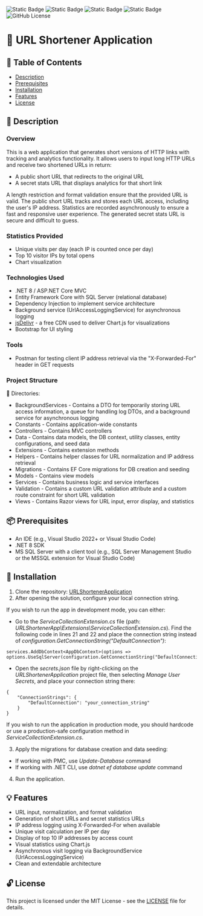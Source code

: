 ﻿<img alt="Static Badge" src="https://img.shields.io/badge/C%23-%23512BD4?style=plastic&logo=dotnet"> <img alt="Static Badge" src="https://img.shields.io/badge/ASP.NET_Core_MVC-%23512BD4?style=plastic"> <img alt="Static Badge" src="https://img.shields.io/badge/EF_Core-%23512BD4?style=plastic"> <img alt="Static Badge" src="https://img.shields.io/badge/SQL_Server-%23ef901c?style=plastic">
<img alt="GitHub License" src="https://img.shields.io/github/license/mashape/apistatus?style=plastic">

# 🔗 URL Shortener Application

## 📃 Table of Contents
- [Description](#-description)
- [Prerequisites](#-prerequisites)
- [Installation](#-installation)
- [Features](#-features)
- [License](#-license)

## 📖 Description
### Overview
This is a web application that generates short versions of HTTP links with tracking and analytics functionality. It allows users to input long HTTP URLs and receive two shortened URLs in return:

- A public short URL that redirects to the original URL
- A secret stats URL that displays analytics for that short link

A length restriction and format validation ensure that the provided URL is valid. The public short URL tracks and stores each URL access, including the user's IP address. Statistics are recorded asynchronously to ensure a fast and responsive user experience. The generated secret stats URL is secure and difficult to guess.

### Statistics Provided
- Unique visits per day (each IP is counted once per day)
- Top 10 visitor IPs by total opens
- Chart visualization

### Technologies Used
- .NET 8 / ASP.NET Core MVC
- Entity Framework Core with SQL Server (relational database)
- Dependency Injection to implement service architecture
- Background service (UrlAccessLoggingService) for asynchronous logging 
- [jsDelivr](https://www.jsdelivr.com/) - a free CDN used to deliver Chart.js for visualizations
- Bootstrap for UI styling

### Tools
- Postman for testing client IP address retrieval via the "X-Forwarded-For" header in GET requests

### Project Structure
📁 Directories:
- BackgroundServices - Contains a DTO for temporarily storing URL access information, a queue for handling log DTOs, and a background service for asynchronous logging
- Constants - Contains application-wide constants
- Controllers - Contains MVC controllers
- Data - Contains data models, the DB context, utility classes,  entity configurations, and seed data
- Extensions - Contains extension methods
- Helpers - Contains helper classes for URL normalization and IP address retrieval
- Migrations - Contains EF Core migrations for DB creation and seeding
- Models - Contains view models
- Services - Contains business logic and service interfaces
- Validation - Contains a custom URL validation attribute and a custom route constraint for short URL validation
- Views - Contains Razor views for URL input, error display, and statistics

## 📦 Prerequisites
- An IDE (e.g., Visual Studio 2022+ or Visual Studio Code)
- .NET 8 SDK
- MS SQL Server with a client tool (e.g., SQL Server Management Studio or the MSSQL extension for Visual Studio Code)

## 🔧 Installation
1. Clone the repository: [URLShortenerApplication](https://github.com/karinanikolova/URLShortenerApplication)
2. After opening the solution, configure your local connection string.  

If you wish to run the app in development mode, you can either:
- Go to the *ServiceCollectionExtension.cs* file (path: *URLShortenerApp\Extensions\ServiceCollectionExtension.cs*). Find the following code in lines 21 and 22 and place the connection string instead of *configuration.GetConnectionString("DefaultConnection")*:

```
services.AddDbContext<AppDbContext>(options =>
options.UseSqlServer(configuration.GetConnectionString("DefaultConnection")));
```

- Open the *secrets.json* file by right-clicking on the *URLShortenerApplication* project file, then selecting *Manage User Secrets*, and place your connection string there:

```
{
    "ConnectionStrings": {
        "DefaultConnection": "your_connection_string"
    }
}
```  
If you wish to run the application in production mode, you should hardcode or use a production-safe configuration method in *ServiceCollectionExtension.cs*.

3. Apply the migrations for database creation and data seeding:
- If working with PMC, use *Update-Database* command
- If working with .NET CLI, use *dotnet ef database update* command

4. Run the application.

## 💡 Features
- URL input, normalization, and format validation
- Generation of short URLs and secret statistics URLs
- IP address logging using X-Forwarded-For when available
- Unique visit calculation per IP per day
- Display of top 10 IP addresses by access count
- Visual statistics using Chart.js
- Asynchronous visit logging via BackgroundService (UrlAccessLoggingService)
- Clean and extendable architecture


## 🔓 License
This project is licensed under the MIT License - see the [LICENSE](https://github.com/karinanikolova/URLShortenerApplication/blob/master/LICENSE.txt) file for details.
